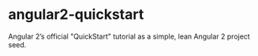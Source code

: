 # angular2-quickstart
Angular 2’s official "QuickStart" tutorial as a simple, lean Angular 2 project seed.
